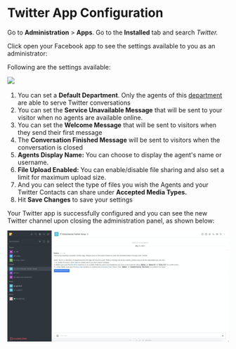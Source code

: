 # Twitter App Configuration

Go to **Administration** > **Apps**. Go to the **Installed** tab and search _Twitter._

Click open your Facebook app to see the settings available to you as an administrator:

Following are the settings available:

![](<../../../../../.gitbook/assets/2022-02-01\_03-15-12 (4).png>)

1. You can set a **Default Department**. Only the agents of this [department](https://docs.rocket.chat/guides/omnichannel/departments) are able to serve Twitter conversations
2. You can set the **Service Unavailable Message** that will be sent to your visitor when no agents are available online.
3. You can set the **Welcome Message** that will be sent to visitors when they send their first message
4. The **Conversation Finished Message** will be sent to visitors when the conversation is closed
5. **Agents Display Name:** You can choose to display the agent's name or username.
6. **File Upload Enabled:** You can enable/disable file sharing and also set a limit for maximum upload size.
7. And you can select the type of files you wish the Agents and your Twitter Contacts can share under **Accepted Media Types.**
8. Hit **Save Changes** to save your settings

Your Twitter app is successfully configured and you can see the new Twitter channel upon closing the administration panel, as shown below:

![](<../../../../../.gitbook/assets/image (409).png>)
